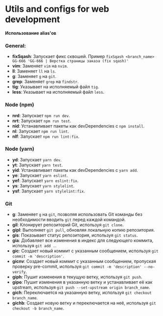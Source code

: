 # Utils and configs for web development

**Использование alias'ов**

### General:
- **fixSqash**: Запускает фикс сквошей. Пример `fixSqash <branch_name> GG-666 'GG-666 | Верстка страницы заказа (fix sqash)'`
- **vim**: Заменяет `vim` на `nvim`.
- **ll**: Заменяет `ll` на `ls`.
- **g**: Заменяет `g` на `git`.
- **grep**: Заменяет `grep` на `findstr`.
- **tig**: Указывает на исполняемый файл `tig`.
- **less**: Указывает на исполняемый файл `less`.

### Node (npm)

- **nrd**: Запускает `npm run dev`.
- **nrt**: Запускает `npm run test`.
- **nid**: Устанавливает пакеты как devDependencies с `npm install`.
- **nl**: Запускает `npm run lint`.
- **nlf**: Запускает `npm run lint:fix`.

### Node (yarn)

- **yd**: Запускает `yarn dev`.
- **yt**: Запускает `yarn test`.
- **yid**: Устанавливает пакеты как devDependencies с `yarn add`.
- **ye**: Запускает `yarn eslint`.
- **yef**: Запускает `yarn eslint:fix`.
- **ys**: Запускает `yarn stylelint`.
- **ysf**: Запускает `yarn stylelint:fix`.

### Git

- **g**: Заменяет `g` на `git`, позволяя использовать Git команды без необходимости вводить `git` перед каждой командой.
- **gil**: Клонирует репозиторий Git, используя `git clone`.
- **gipl**: Выполняет `git pull`, обновляя локальную копию репозитория.
- **gis**: Показывает статус репозитория, используя `git status`.
- **gia**: Добавляет все изменения в индекс для следующего коммита, используя `git add .`.
- **gic**: Создает новый коммит с указанным сообщением, используя `git commit -m 'description'`.
- **gicnv**: Создает новый коммит с указанным сообщением, пропуская проверку pre-commit, используя `git commit -m 'description' --no-verify`.
- **giph**: Пушит изменения в текущую ветку, используя `git push`.
- **gipo**: Пушит изменения в указанную ветку и устанавливает её как upstream, используя `git push --set-upstream origin branch_name`.
- **gich**: Переключается на указанную ветку, используя `git checkout branch_name`.
- **gichb**: Создает новую ветку и переключается на неё, используя `git checkout -b branch_name`.
